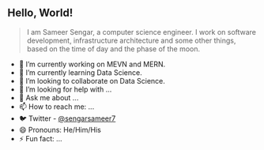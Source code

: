 ## Hello, World!

> <p>I am Sameer Sengar, a computer science engineer. I work on software development, infrastructure architecture and some other things, based on the time of day and the phase of the moon.</p>

<!--
**sengarsameer/sengarsameer** is a ✨ _special_ ✨ repository because its `README.md` (this file) appears on your GitHub profile.

Here are some ideas to get you started:

-->

- 🔭 I’m currently working on MEVN and MERN.
- 🌱 I’m currently learning Data Science.
- 👯 I’m looking to collaborate on Data Science.
- 🤔 I’m looking for help with ...
- 💬 Ask me about ...
- 📫 How to reach me: ...
- 🐦 Twitter - [@sengarsameer7](https://mobile.twitter.com/sengarsameer7)
- 😄 Pronouns: He/Him/His
- ⚡ Fun fact: ...


